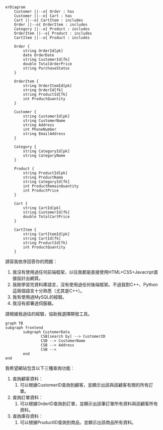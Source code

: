 

```mermaid
erDiagram
    Customer ||--o{ Order : has
    Customer ||--o{ Cart : has
    Cart ||--o{ CartItem : includes
    Order ||--o{ OrderItem : includes
    Category ||--o{ Product : includes
    OrderItem ||--o{ Product : includes
    CartItem ||--o{ Product : includes

    Order {
        string OrderId[pk]
        date OrderDate
        string CustomerId[fk]
        double TotalOrderPrice
        string PurchaseStatus
    }

    OrderItem {
        string OrderItemId[pk]
        string OrderId[fk]
        string ProductId[fk]
        int ProductQuantity
    }

    Customer {
        string CustomerId[pk]
        string CustomerName
        string Address
        int PhoneNumber
        string EmailAddress
    }

    Category {
        string CategoryId[pk]
        string CategoryName
    }

    Product {
        string ProductId[pk]
        string ProductName
        string CategoryId[fk]
        int ProductRemainQuantity
        int ProductPrice
    }

    Cart {
        string CartId[pk]
        string CustomerId[fk]
        double TotalCartPrice
    }

    CartItem {
        string CartItemId[pk]
        string CartId[fk]
        string ProductId[fk]
        int ProductQuantity
    }
```

請容我依序回答你的問題：

1.   我沒有使用過任何前端框架，以往我都是直接使用HTML+CSS+Javacript直接設計出網頁。
2.   我剛學習完資料庫語言，沒有使用過任何後端框架。不過我對C++、Python這兩個語言十分熟悉（尤其是C++）。
3.   我有使用過MySQL的經驗。
4.   我沒有部署過伺服器。

請根據我過往的經驗，協助我選擇開發工具。

```mermaid
graph TB
subgraph frontend
		subgraph CustomerData
				CSB[search by] --> CustomerID
				CSB --> CustomerName
				CSB --> Address
				CSB --> 
		end
end
```

我希望網站包含以下三種查詢功能：

1.   查詢顧客資料：
     1.   可以根據CustomerID查詢到顧客，並顯示出該與該顧客有關的所有訂單。
2.   查詢訂單資料：
     1.   可以根據OrderID查詢到訂單，並顯示出該筆訂單所有資料與該顧客所有資料。
3.   查詢庫存資料：
     1.   可以根據PruductID查詢到商品，並顯示出該商品所有資料。
